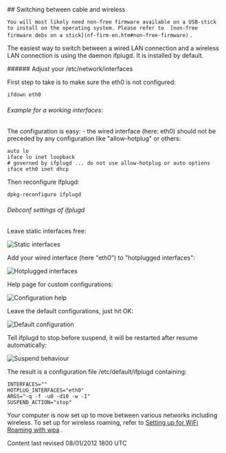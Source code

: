 <div id="main-page"></div>
<div class="divider" id="hotswitch"></div>
## Switching between cable and wireless

`You will most likely need non-free firmware available on a USB-stick to install on the operating system. Please refer to  [non-free firmware debs on a stick](nf-firm-en.htm#non-free-firmware)` .

The easiest way to switch between a wired LAN connection and a wireless LAN connection is using the daemon ifplugd. It is installed by default.

<div class="divider" id="interfaces"></div>
###### Adjust your /etc/network/interfaces

First step to take is to make sure the eth0 is not configured:

~~~  
ifdown eth0  
~~~

###### Example for a working interfaces:

The configuration is easy: - the wired interface (here: eth0) should not be preceded by any configuration like "allow-hotplug" or others:

~~~  
auto lo  
iface lo inet loopback  
# governed by ifplugd ... do not use allow-hotplug or auto options  
iface eth0 inet dhcp  
~~~

Then reconfigure ifplugd:

~~~  
dpkg-reconfigure ifplugd  
~~~

###### Debconf settings of ifplugd

Leave static interfaces free:

![Static interfaces](../images-common/images-hotplug/ifplugd1.png "Static interfaces") 

Add your wired interface (here "eth0") to "hotplugged interfaces":

![Hotplugged interfaces](../images-common/images-hotplug/ifplugd2.png "Hotplugged interfaces") 

Help page for custom configurations:

![Configuration help](../images-common/images-hotplug/ifplugd3.png "Configuration help") 

Leave the default configurations, just hit OK:

![Default configuration](../images-common/images-hotplug/ifplugd4.png "Default configuraton") 

Tell ifplugd to stop before suspend, it will be restarted after resume automatically:

![Suspend behaviour](../images-common/images-hotplug/ifplugd5.png "Suspend behaviour") 

The result is a configuration file /etc/default/ifplugd containing:

~~~  
INTERFACES=""  
HOTPLUG_INTERFACES="eth0"  
ARGS="-q -f -u0 -d10 -w -I"  
SUSPEND_ACTION="stop"  
~~~

Your computer is now set up to move between various networks including wireless. To set up for wireless roaming, refer to  [Setting up for WiFi Roaming with wpa](inet-setup-en.htm) .

<div id="rev">Content last revised 08/01/2012 1800 UTC</div>
